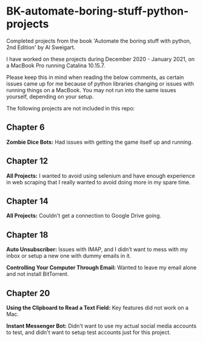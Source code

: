 # BK-automate-boring-stuff-python-projects
Completed projects from the book 'Automate the boring stuff with python, 2nd Edition' by Al Sweigart.

I have worked on these projects during December 2020 - January 2021, on a MacBook Pro running Catalina 10.15.7. 

Please keep this in mind when reading the below comments, as certain issues came up for me because of python libraries changing or issues with running things on a MacBook. You may not run into the same issues yourself, depending on your setup.

The following projects are not included in this repo:

## Chapter 6
__Zombie Dice Bots:__ Had issues with getting the game itself up and running.

## Chapter 12
__All Projects:__ I wanted to avoid using selenium and have enough experience in web scraping that I really wanted to avoid doing more in my spare time.

## Chapter 14
__All Projects:__ Couldn't get a connection to Google Drive going.

## Chapter 18
__Auto Unsubscriber:__ Issues with IMAP, and I didn’t want to mess with my inbox or setup a new one with dummy emails in it.

__Controlling Your Computer Through Email:__ Wanted to leave my email alone and not install BitTorrent.

## Chapter 20
__Using the Clipboard to Read a Text Field:__ Key features did not work on a Mac.

__Instant Messenger Bot:__ Didn't want to use my actual social media accounts to test, and didn't want to setup test accounts just for this project.
